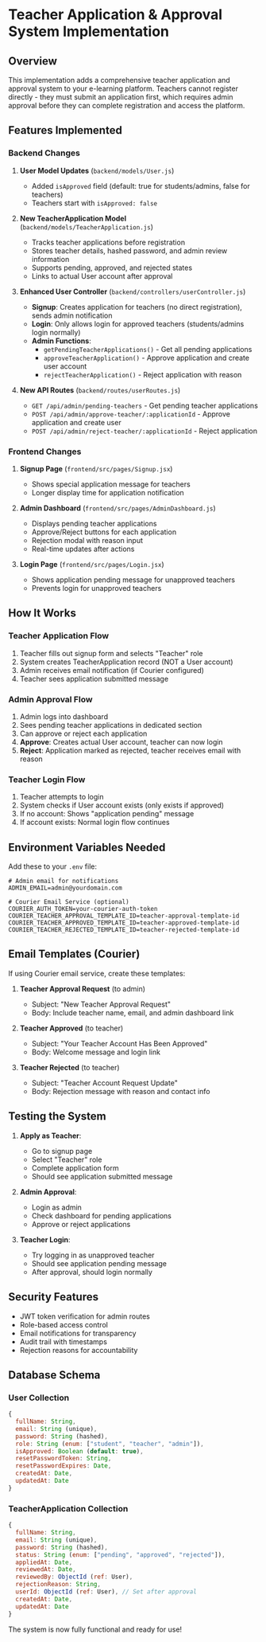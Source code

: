 # Teacher Application & Approval System Implementation

## Overview
This implementation adds a comprehensive teacher application and approval system to your e-learning platform. Teachers cannot register directly - they must submit an application first, which requires admin approval before they can complete registration and access the platform.

## Features Implemented

### Backend Changes

1. **User Model Updates** (`backend/models/User.js`)
   - Added `isApproved` field (default: true for students/admins, false for teachers)
   - Teachers start with `isApproved: false`

2. **New TeacherApplication Model** (`backend/models/TeacherApplication.js`)
   - Tracks teacher applications before registration
   - Stores teacher details, hashed password, and admin review information
   - Supports pending, approved, and rejected states
   - Links to actual User account after approval

3. **Enhanced User Controller** (`backend/controllers/userController.js`)
   - **Signup**: Creates application for teachers (no direct registration), sends admin notification
   - **Login**: Only allows login for approved teachers (students/admins login normally)
   - **Admin Functions**: 
     - `getPendingTeacherApplications()` - Get all pending applications
     - `approveTeacherApplication()` - Approve application and create user account
     - `rejectTeacherApplication()` - Reject application with reason

4. **New API Routes** (`backend/routes/userRoutes.js`)
   - `GET /api/admin/pending-teachers` - Get pending teacher applications
   - `POST /api/admin/approve-teacher/:applicationId` - Approve application and create user
   - `POST /api/admin/reject-teacher/:applicationId` - Reject application

### Frontend Changes

1. **Signup Page** (`frontend/src/pages/Signup.jsx`)
   - Shows special application message for teachers
   - Longer display time for application notification

2. **Admin Dashboard** (`frontend/src/pages/AdminDashboard.js`)
   - Displays pending teacher applications
   - Approve/Reject buttons for each application
   - Rejection modal with reason input
   - Real-time updates after actions

3. **Login Page** (`frontend/src/pages/Login.jsx`)
   - Shows application pending message for unapproved teachers
   - Prevents login for unapproved teachers

## How It Works

### Teacher Application Flow
1. Teacher fills out signup form and selects "Teacher" role
2. System creates TeacherApplication record (NOT a User account)
3. Admin receives email notification (if Courier configured)
4. Teacher sees application submitted message

### Admin Approval Flow
1. Admin logs into dashboard
2. Sees pending teacher applications in dedicated section
3. Can approve or reject each application
4. **Approve**: Creates actual User account, teacher can now login
5. **Reject**: Application marked as rejected, teacher receives email with reason

### Teacher Login Flow
1. Teacher attempts to login
2. System checks if User account exists (only exists if approved)
3. If no account: Shows "application pending" message
4. If account exists: Normal login flow continues

## Environment Variables Needed

Add these to your `.env` file:

```env
# Admin email for notifications
ADMIN_EMAIL=admin@yourdomain.com

# Courier Email Service (optional)
COURIER_AUTH_TOKEN=your-courier-auth-token
COURIER_TEACHER_APPROVAL_TEMPLATE_ID=teacher-approval-template-id
COURIER_TEACHER_APPROVED_TEMPLATE_ID=teacher-approved-template-id
COURIER_TEACHER_REJECTED_TEMPLATE_ID=teacher-rejected-template-id
```

## Email Templates (Courier)

If using Courier email service, create these templates:

1. **Teacher Approval Request** (to admin)
   - Subject: "New Teacher Approval Request"
   - Body: Include teacher name, email, and admin dashboard link

2. **Teacher Approved** (to teacher)
   - Subject: "Your Teacher Account Has Been Approved"
   - Body: Welcome message and login link

3. **Teacher Rejected** (to teacher)
   - Subject: "Teacher Account Request Update"
   - Body: Rejection message with reason and contact info

## Testing the System

1. **Apply as Teacher**:
   - Go to signup page
   - Select "Teacher" role
   - Complete application form
   - Should see application submitted message

2. **Admin Approval**:
   - Login as admin
   - Check dashboard for pending applications
   - Approve or reject applications

3. **Teacher Login**:
   - Try logging in as unapproved teacher
   - Should see application pending message
   - After approval, should login normally

## Security Features

- JWT token verification for admin routes
- Role-based access control
- Email notifications for transparency
- Audit trail with timestamps
- Rejection reasons for accountability

## Database Schema

### User Collection
```javascript
{
  fullName: String,
  email: String (unique),
  password: String (hashed),
  role: String (enum: ["student", "teacher", "admin"]),
  isApproved: Boolean (default: true),
  resetPasswordToken: String,
  resetPasswordExpires: Date,
  createdAt: Date,
  updatedAt: Date
}
```

### TeacherApplication Collection
```javascript
{
  fullName: String,
  email: String (unique),
  password: String (hashed),
  status: String (enum: ["pending", "approved", "rejected"]),
  appliedAt: Date,
  reviewedAt: Date,
  reviewedBy: ObjectId (ref: User),
  rejectionReason: String,
  userId: ObjectId (ref: User), // Set after approval
  createdAt: Date,
  updatedAt: Date
}
```

The system is now fully functional and ready for use!

